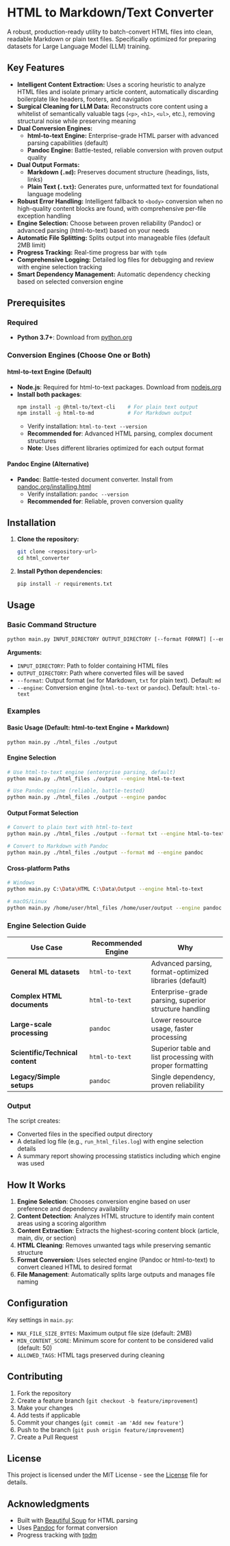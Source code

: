 # HTML to Markdown/Text Converter

A robust, production-ready utility to batch-convert HTML files into clean, readable Markdown or plain text files. Specifically optimized for preparing datasets for Large Language Model (LLM) training.

## Key Features

- **Intelligent Content Extraction:** Uses a scoring heuristic to analyze HTML files and isolate primary article content, automatically discarding boilerplate like headers, footers, and navigation
- **Surgical Cleaning for LLM Data:** Reconstructs core content using a whitelist of semantically valuable tags (`<p>`, `<h1>`, `<ul>`, etc.), removing structural noise while preserving meaning  
- **Dual Conversion Engines:**
  - **html-to-text Engine:** Enterprise-grade HTML parser with advanced parsing capabilities (default)
  - **Pandoc Engine:** Battle-tested, reliable conversion with proven output quality
- **Dual Output Formats:**
  - **Markdown (`.md`):** Preserves document structure (headings, lists, links)
  - **Plain Text (`.txt`):** Generates pure, unformatted text for foundational language modeling
- **Robust Error Handling:** Intelligent fallback to `<body>` conversion when no high-quality content blocks are found, with comprehensive per-file exception handling
- **Engine Selection:** Choose between proven reliability (Pandoc) or advanced parsing (html-to-text) based on your needs
- **Automatic File Splitting:** Splits output into manageable files (default 2MB limit)
- **Progress Tracking:** Real-time progress bar with `tqdm`
- **Comprehensive Logging:** Detailed log files for debugging and review with engine selection tracking
- **Smart Dependency Management:** Automatic dependency checking based on selected conversion engine

## Prerequisites

### Required
- **Python 3.7+**: Download from [python.org](https://www.python.org/downloads/)

### Conversion Engines (Choose One or Both)

#### html-to-text Engine (Default)
- **Node.js**: Required for html-to-text packages. Download from [nodejs.org](https://nodejs.org/)
- **Install both packages**:
  ```bash
  npm install -g @html-to/text-cli    # For plain text output
  npm install -g html-to-md           # For Markdown output
  ```
  - Verify installation: `html-to-text --version`
  - **Recommended for**: Advanced HTML parsing, complex document structures
  - **Note**: Uses different libraries optimized for each output format

#### Pandoc Engine (Alternative)
- **Pandoc**: Battle-tested document converter. Install from [pandoc.org/installing.html](https://pandoc.org/installing.html)
  - Verify installation: `pandoc --version`
  - **Recommended for**: Reliable, proven conversion quality

## Installation

1. **Clone the repository:**
   ```bash
   git clone <repository-url>
   cd html_converter
   ```

2. **Install Python dependencies:**
   ```bash
   pip install -r requirements.txt
   ```
    

## Usage

### Basic Command Structure

```bash
python main.py INPUT_DIRECTORY OUTPUT_DIRECTORY [--format FORMAT] [--engine ENGINE]
```

**Arguments:**
- `INPUT_DIRECTORY`: Path to folder containing HTML files
- `OUTPUT_DIRECTORY`: Path where converted files will be saved  
- `--format`: Output format (`md` for Markdown, `txt` for plain text). Default: `md`
- `--engine`: Conversion engine (`html-to-text` or `pandoc`). Default: `html-to-text`

### Examples

#### Basic Usage (Default: html-to-text Engine + Markdown)
```bash
python main.py ./html_files ./output
```

#### Engine Selection
```bash
# Use html-to-text engine (enterprise parsing, default)
python main.py ./html_files ./output --engine html-to-text

# Use Pandoc engine (reliable, battle-tested)
python main.py ./html_files ./output --engine pandoc
```

#### Output Format Selection
```bash
# Convert to plain text with html-to-text
python main.py ./html_files ./output --format txt --engine html-to-text

# Convert to Markdown with Pandoc
python main.py ./html_files ./output --format md --engine pandoc
```

#### Cross-platform Paths
```bash
# Windows
python main.py C:\Data\HTML C:\Data\Output --engine html-to-text

# macOS/Linux  
python main.py /home/user/html_files /home/user/output --engine pandoc
```

### Engine Selection Guide

| Use Case | Recommended Engine | Why |
|----------|-------------------|-----|
| **General ML datasets** | `html-to-text` | Advanced parsing, format-optimized libraries (default) |
| **Complex HTML documents** | `html-to-text` | Enterprise-grade parsing, superior structure handling |
| **Large-scale processing** | `pandoc` | Lower resource usage, faster processing |
| **Scientific/Technical content** | `html-to-text` | Superior table and list processing with proper formatting |
| **Legacy/Simple setups** | `pandoc` | Single dependency, proven reliability |

### Output

The script creates:
- Converted files in the specified output directory
- A detailed log file (e.g., `run_html_files.log`) with engine selection details
- A summary report showing processing statistics including which engine was used

## How It Works

1. **Engine Selection**: Chooses conversion engine based on user preference and dependency availability
2. **Content Detection**: Analyzes HTML structure to identify main content areas using a scoring algorithm
3. **Content Extraction**: Extracts the highest-scoring content block (article, main, div, or section)
4. **HTML Cleaning**: Removes unwanted tags while preserving semantic structure
5. **Format Conversion**: Uses selected engine (Pandoc or html-to-text) to convert cleaned HTML to desired format
6. **File Management**: Automatically splits large outputs and manages file naming

## Configuration

Key settings in `main.py`:
- `MAX_FILE_SIZE_BYTES`: Maximum output file size (default: 2MB)
- `MIN_CONTENT_SCORE`: Minimum score for content to be considered valid (default: 50)
- `ALLOWED_TAGS`: HTML tags preserved during cleaning

## Contributing

1. Fork the repository
2. Create a feature branch (`git checkout -b feature/improvement`)
3. Make your changes
4. Add tests if applicable
5. Commit your changes (`git commit -am 'Add new feature'`)
6. Push to the branch (`git push origin feature/improvement`)
7. Create a Pull Request

## License

This project is licensed under the MIT License - see the [License](License) file for details.

## Acknowledgments

- Built with [Beautiful Soup](https://www.crummy.com/software/BeautifulSoup/) for HTML parsing
- Uses [Pandoc](https://pandoc.org/) for format conversion
- Progress tracking with [tqdm](https://github.com/tqdm/tqdm)
